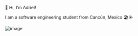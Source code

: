 👋 Hi, I’m Adriel!

I am a software engineering student from Cancún, Mexico 🏖️☀️

![image](https://github.com/user-attachments/assets/d236d96a-711f-4e74-b06e-79010a7c25e4)



<!---
adrielisa/adrielisa is a ✨ special ✨ repository because its `README.md` (this file) appears on your GitHub profile.
You can click the Preview link to take a look at your changes.
--->
